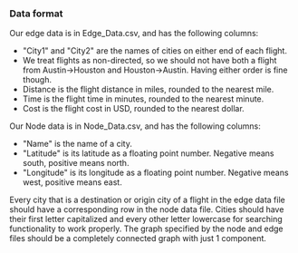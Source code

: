 ### Data format
Our edge data is in Edge_Data.csv, and has the following columns:
- "City1" and "City2" are the names of cities on either end of each flight.
- We treat flights as non-directed, so we should not have both a flight from Austin->Houston and Houston->Austin. Having either order is fine though.
- Distance is the flight distance in miles, rounded to the nearest mile.
- Time is the flight time in minutes, rounded to the nearest minute.
- Cost is the flight cost in USD, rounded to the nearest dollar.

Our Node data is in Node_Data.csv, and has the following columns:
- "Name" is the name of a city.
- "Latitude" is its latitude as a floating point number. Negative means south, positive means north.
- "Longitude" is its longitude as a floating point number. Negative means west, positive means east.

Every city that is a destination or origin city of a flight in the edge data file should have a corresponding row in the node data file.
Cities should have their first letter capitalized and every other letter lowercase for searching functionality to work properly.
The graph specified by the node and edge files should be a completely connected graph with just 1 component.